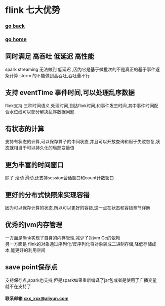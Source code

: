 #  flink 七大优势
### [go back](/x2q/flink/flink)      
### [go home](/x2q)       

## 同时满足 **高吞吐** **低延迟** **高性能**
spark streaming 无法做到 低延迟 ,因为它是基于微批次的不是真正的基于事件逐条计算
storm 的不能做到高吞吐,吞吐量不行
## 支持 eventTime 事件时间,可以处理乱序数据
flink支持 三种时间语义,处理时间,到达flink时间,和事件发生时间,其中事件时间配合水位线可以部分解决乱序数据问题.
## 有状态的计算
支持有状态的计算,可以保存算子的中间状态,并且可以开放查询和用于失败恢复,状态就相当于可以持久化的局部变量值
## 更为丰富的时间窗口
除了 滚动 滑动,还支持session会话窗口和count计数窗口
## 更好的分布式快照来实现容错
因为可以保存计算的状态,所以可以更好的容错,这一点在状态和容错章节详解
## 优秀的jvm内存管理
一方面是flink实现了自身的内存管理,减少了对jvm Gc的依赖   
另一方面是 flink的对象通过序列化/反序列化将对象转成二进制存储,降低存储成本,能更好的利用空间
## save point保存点
支持保存点,spark也支持,但是spark如果重新编译了jar包或者是使用了广播变量就不在支持了

#### 联系邮箱 xxx_xxx@aliyun.com